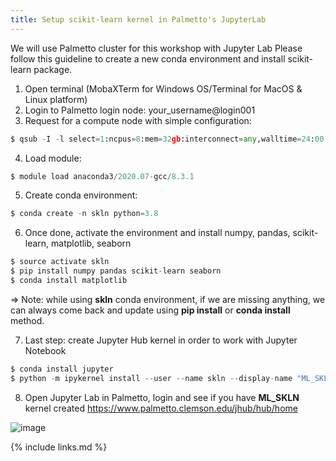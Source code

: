 ```yaml
---
title: Setup scikit-learn kernel in Palmetto's JupyterLab
---
```

We will use Palmetto cluster for this workshop with Jupyter Lab
Please follow this guideline to create a new conda environment and install scikit-learn package.
1. Open terminal (MobaXTerm for Windows OS/Terminal for MacOS & Linux platform)
2. Login to Palmetto login node: your_username@login001
3. Request for a compute node with simple configuration:

```python
$ qsub -I -l select=1:ncpus=8:mem=32gb:interconnect=any,walltime=24:00:00
```

4. Load module:

```python
$ module load anaconda3/2020.07-gcc/8.3.1
```

5. Create conda environment:

```python
$ conda create -n skln python=3.8
```

6. Once done, activate the environment and install numpy, pandas, scikit-learn, matplotlib, seaborn

```python
$ source activate skln
$ pip install numpy pandas scikit-learn seaborn
$ conda install matplotlib
```

=> Note: while using **skln** conda environment, if we are missing anything, we can always come back and update using **pip install**
or **conda install** method.

7. Last step: create Jupyter Hub kernel in order to work with Jupyter Notebook

```python
$ conda install jupyter
$ python -m ipykernel install --user --name skln --display-name "ML_SKLN"
```


8. Open Jupyter Lab in Palmetto, login and see if you have **ML_SKLN** kernel created
https://www.palmetto.clemson.edu/jhub/hub/home

![image](https://user-images.githubusercontent.com/43855029/117862252-74bbc780-b260-11eb-8dbb-4a07ae955c54.png)

{% include links.md %}
